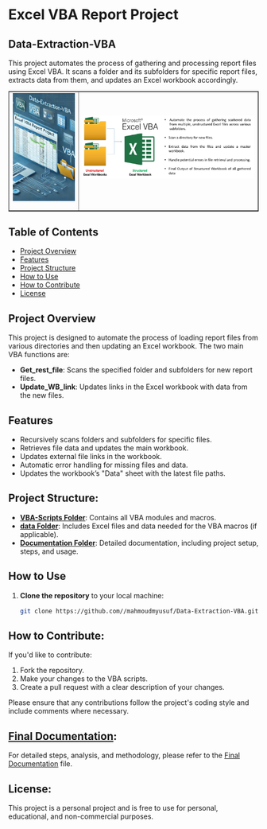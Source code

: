 # Excel VBA Report Project
## Data-Extraction-VBA 
This project automates the process of gathering and processing report files using Excel VBA. It scans a folder and its subfolders for specific report files, extracts data from them, and updates an Excel workbook accordingly.

<table border="1" style="border-collapse: collapse; width: 100%;">
  <tr>
    <td>
      <img src="Documentation/media/VBA.jpg" alt="Project Image" width="200" style="float: right; margin-left: 15px; margin-bottom: 15px;" />
    </td>
    <td>
      <img src="Documentation/media/VBA-Extract.jpg" alt="Project Image" width="600" style="float: right; margin-left: 15px; margin-bottom: 15px;" />
    </td>
  </tr>
</table>

## Table of Contents
- [Project Overview](#project-overview)
- [Features](#features)
- [Project Structure](#Project-Structure)
- [How to Use](#how-to-use)
- [How to Contribute](#how-to-contribute)
- [License](#license)


## Project Overview

This project is designed to automate the process of loading report files from various directories and then updating an Excel workbook. The two main VBA functions are:
- **Get_rest_file**: Scans the specified folder and subfolders for new report files.
- **Update_WB_link**: Updates links in the Excel workbook with data from the new files.

## Features

- Recursively scans folders and subfolders for specific files.
- Retrieves file data and updates the main workbook.
- Updates external file links in the workbook.
- Automatic error handling for missing files and data.
- Updates the workbook’s "Data" sheet with the latest file paths.
  
## Project Structure:
- **[VBA-Scripts Folder](./VBA-Scripts/)**: Contains all VBA modules and macros.
- **[data Folder](./data/)**: Includes Excel files and data needed for the VBA macros (if applicable).
- **[Documentation Folder](./Documentation/)**: Detailed documentation, including project setup, steps, and usage.

## How to Use

1. **Clone the repository** to your local machine:
   ```bash
   git clone https://github.com//mahmoudmyusuf/Data-Extraction-VBA.git


## How to Contribute:
If you'd like to contribute:
1. Fork the repository.
2. Make your changes to the VBA scripts.
3. Create a pull request with a clear description of your changes.

Please ensure that any contributions follow the project's coding style and include comments where necessary.

## **[Final Documentation](./Documentation/)**:
For detailed steps, analysis, and methodology, please refer to the [Final Documentation](./Documentation/StepsDocumentation.md) file.

## License:
This project is a personal project and is free to use for personal, educational, and non-commercial purposes.
